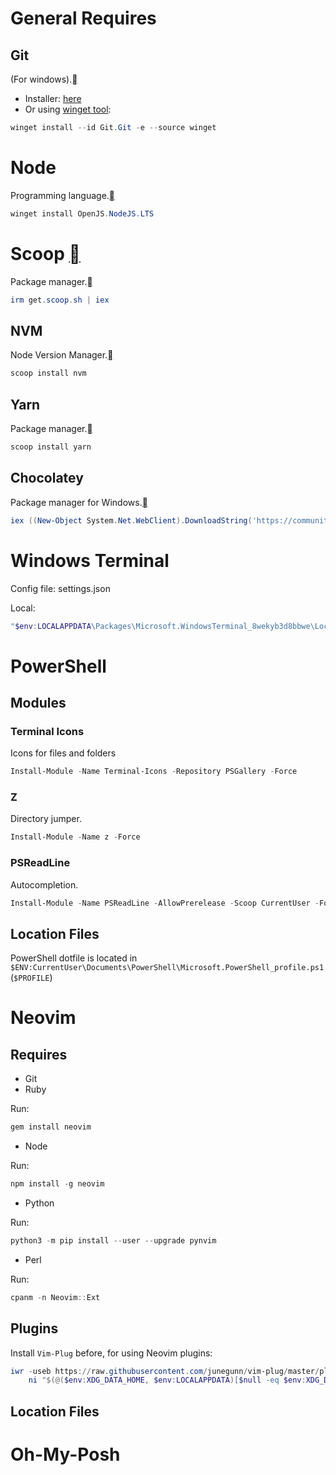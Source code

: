 General Requires
===================
## Git
(For windows).[](https://git-scm.com/)

* Installer: [here](https://github.com/git-for-windows/git/releases/download/v2.36.1.windows.1/Git-2.36.1-64-bit.exe)
* Or using [winget tool](https://docs.microsoft.com/en-us/windows/package-manager/winget):

```powershell
winget install --id Git.Git -e --source winget
```

# Node
Programming language.[](https://nodejs.org/en/)

```powershell
winget install OpenJS.NodeJS.LTS
```

# Scoop [](https://scoop.sh/)
Package manager.[](https://scoop.sh/)

```powershell
irm get.scoop.sh | iex
```

## NVM
Node Version Manager.[](https://github.com/nvm-sh/nvm)

```powershell
scoop install nvm
```

## Yarn
Package manager.[](https://yarnpkg.com/)

```powershell
scoop install yarn
```

## Chocolatey
Package manager for Windows.[](https://chocolatey.org/)

```powershell
iex ((New-Object System.Net.WebClient).DownloadString('https://community.chocolatey.org/install.ps1'))
```

Windows Terminal
===================
Config file: settings.json

Local:
```powershell
"$env:LOCALAPPDATA\Packages\Microsoft.WindowsTerminal_8wekyb3d8bbwe\LocalState\settings.json""
```

PowerShell
===================
## Modules

### Terminal Icons
Icons for files and folders

```powershell
Install-Module -Name Terminal-Icons -Repository PSGallery -Force
```

### Z
Directory jumper.

```powershell
Install-Module -Name z -Force
```

### PSReadLine
Autocompletion.

```powershell
Install-Module -Name PSReadLine -AllowPrerelease -Scoop CurrentUser -Force -SkipPublisherCheck
```

## Location Files

PowerShell dotfile is located in `$ENV:CurrentUser\Documents\PowerShell\Microsoft.PowerShell_profile.ps1` (`$PROFILE`)

Neovim
===================
## Requires

* Git
* Ruby

Run:
```powershell
gem install neovim
```

* Node

Run:
```powershell
npm install -g neovim
```

* Python

Run:
```powershell
python3 -m pip install --user --upgrade pynvim
```

* Perl

Run:
```powershell
cpanm -n Neovim::Ext
```

## Plugins

Install `Vim-Plug` before, for using Neovim plugins:

```powershell
iwr -useb https://raw.githubusercontent.com/junegunn/vim-plug/master/plug.vim |`
    ni "$(@($env:XDG_DATA_HOME, $env:LOCALAPPDATA)[$null -eq $env:XDG_DATA_HOME])/nvim-data/site/autoload/plug.vim" -Force
```


## Location Files

Oh-My-Posh
===================
